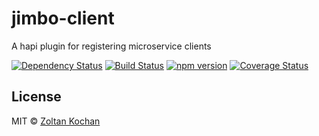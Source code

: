 # jimbo-client

A hapi plugin for registering microservice clients

[![Dependency Status](https://david-dm.org/zkochan/jimbo-client/status.svg?style=flat)](https://david-dm.org/zkochan/jimbo-client)
[![Build Status](https://travis-ci.org/zkochan/jimbo-client.svg?branch=master)](https://travis-ci.org/zkochan/jimbo-client)
[![npm version](https://badge.fury.io/js/jimbo-client.svg)](http://badge.fury.io/js/jimbo-client)
[![Coverage Status](https://coveralls.io/repos/zkochan/jimbo-client/badge.svg?branch=master&service=github)](https://coveralls.io/github/zkochan/jimbo-client?branch=master)


## License

MIT © [Zoltan Kochan](https://www.kochan.io)
